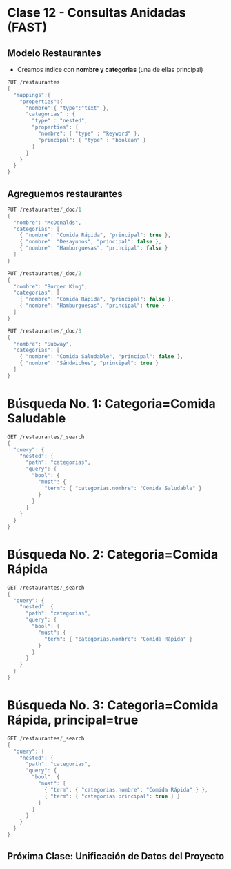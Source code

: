 # Clase 12 - Consultas Anidadas (FAST)

## Modelo Restaurantes
- Creamos índice con **nombre y categorias** (una de ellas principal)

```java
PUT /restaurantes
{
  "mappings":{
    "properties":{
      "nombre":{ "type":"text" },
      "categorias" : {
        "type" : "nested",
        "properties": {
          "nombre": { "type" : "keyword" },
          "principal": { "type" : "boolean" }
        }
      }
    }
  }
}
```

## Agreguemos restaurantes

```java
PUT /restaurantes/_doc/1
{
  "nombre": "McDonalds",
  "categorias": [
    { "nombre": "Comida Rápida", "principal": true },
    { "nombre": "Desayunos", "principal": false },
    { "nombre": "Hamburguesas", "principal": false }
  ]
}
```

```java
PUT /restaurantes/_doc/2
{
  "nombre": "Burger King",
  "categorias": [
    { "nombre": "Comida Rápida", "principal": false },
    { "nombre": "Hamburguesas", "principal": true }
  ]
}
```

```java
PUT /restaurantes/_doc/3
{
  "nombre": "Subway",
  "categorias": [
    { "nombre": "Comida Saludable", "principal": false },
    { "nombre": "Sándwiches", "principal": true }
  ]
}
```

# Búsqueda No. 1: Categoria=Comida Saludable

```java
GET /restaurantes/_search
{
  "query": {
    "nested": {
      "path": "categorias",
      "query": {
        "bool": {
          "must": {
            "term": { "categorias.nombre": "Comida Saludable" }
          }
        }
      }
    }
  }
}
```

# Búsqueda No. 2: Categoria=Comida Rápida 

```java
GET /restaurantes/_search
{
  "query": {
    "nested": {
      "path": "categorias",
      "query": {
        "bool": {
          "must": {
            "term": { "categorias.nombre": "Comida Rápida" }
          }
        }
      }
    }
  }
}
```

# Búsqueda No. 3: Categoria=Comida Rápida, principal=true


```java
GET /restaurantes/_search
{
  "query": {
    "nested": {
      "path": "categorias",
      "query": {
        "bool": {
          "must": [
            { "term": { "categorias.nombre": "Comida Rápida" } },
            { "term": { "categorias.principal": true } }
          ]
        }
      }
    }
  }
}
```

## Próxima Clase: Unificación de Datos del Proyecto
